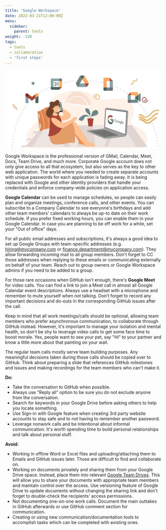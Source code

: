 ```yaml
---
title: 'Google Workspace'
date: 2022-03-21T12:00:00Z
menu:
  sidebar:
    parent: tools
weight: -130
tags:
  - tools
  - collaboration
  - 'first steps'
---
```


![Google workspace](/img/tools/google.png)

Google Workspace is the professional version of GMail, Calendar, Meet, Docs, Team Drive, and much more. Corporate Google account does not only give access to all that ecosystem, but also serves as the key to other web application. The world where you needed to create separate accounts with unique passwords for each application is fading away. It is being replaced with Google and other identity providers that handle your credentials and enforce company-wide policies on application access.

**Google Calendar** can be used to manage schedules, so people can easily plan and organize meetings, conference calls, and other events. You can subscribe to a Company Calendar to see everyone's birthdays and add other team members' calendars to always be up-to date on their work schedule. If you prefer fixed working hours, you can enable them in your Google Calendar. In case you are planning to be off work for a while, set your "Out of office" days. 

For all public email addresses and subscriptions, it's always a good idea to set up Google Groups with team-specific addresses (e.g. hiring@mycompany.com or finance.department@mycompany.com). They allow forwarding incoming mail to all group members. Don't forget to CC those addresses when replying to these emails or communicating externally on behalf of your team. Reach out to group owners or Google Workspace admins if you need to be added to a group.

For those rare occasions when GitHub isn't enough, there's **Google Meet** for video calls. You can find a link to join a Meet call in almost all Google Calendar event descriptions. Always use a headset with a microphone and remember to mute yourself when not talking. Don't forget to record any important decisions and do-outs in the corresponding GitHub issues after the call.

Keep in mind that all work meetings/calls should be optional, allowing team members who prefer asynchronous communication, to collaborate through GitHub instead. However, it's important to manage your isolation and mental health, so don't be shy to leverage video calls to get some face time to boost morale. Yes, people want to see your pet, say "Hi" to your partner and know a little more about that painting on your wall.

The regular team calls mostly serve team building purposes. Any meaningful decisions taken during those calls should be copied over to GitHub. Think about preparing a slide that references GitHub milestones and issues and making recordings for the team members who can't make it.

**Do:**
* Take the conversation to GitHub when possible.
* Always use "Reply all" option to be sure you do not exclude anyone from the conversation.
* Search for keywords in your Google Drive before asking others to help you locate something.
* Use Sign-in with Google feature when creating 3rd party website accounts to stay safe and to not having to remember another password.
* Leverage nonwork calls and be intentional about informal communication. It's worth spending time to build personal relationships and talk about personal stuff.

**Avoid:**
* Working in offline Word or Excel files and uploading/attaching them to Emails and GitHub issues later. Those are difficult to find and collaborate on.
* Working on documents privately and sharing them from your Google Drive space. Instead, place them into relevant [Google Team Drives](https://drive.google.com/drive/u/0/shared-drives). This will allow you to share your documents with appropriate team members and maintain control over the access. Use versioning feature of Google Drive to update documents without changing the sharing link and don't forget to double-check the recipients' access permissions.
* Not documenting one-on-one work calls. Document the main outtakes in GitHub afterwards or use GitHub comment section for communication.
* Creating or using new communication/documentation tools to accomplish tasks which can be completed with existing ones.
